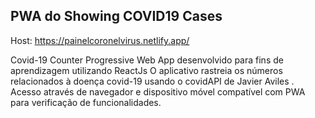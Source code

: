 ## PWA do Showing COVID19 Cases

Host: https://painelcoronelvirus.netlify.app/



Covid-19 Counter Progressive Web App desenvolvido para fins de aprendizagem utilizando ReactJs O aplicativo rastreia os números relacionados à doença covid-19 usando o covidAPI de Javier Aviles . Acesso através de navegador e dispositivo móvel compatível com PWA para verificação de funcionalidades.
